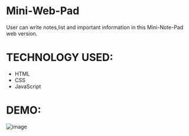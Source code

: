 # Mini-Web-Pad
User can write notes,list and important information in this Mini-Note-Pad web version.

# TECHNOLOGY USED:
- HTML
- CSS
- JavaScript

# DEMO: 
![image](https://github.com/reshma-swain/Mini-Web-Pad/assets/132188629/31a22d8d-ace2-4483-8b2d-453663139029)

